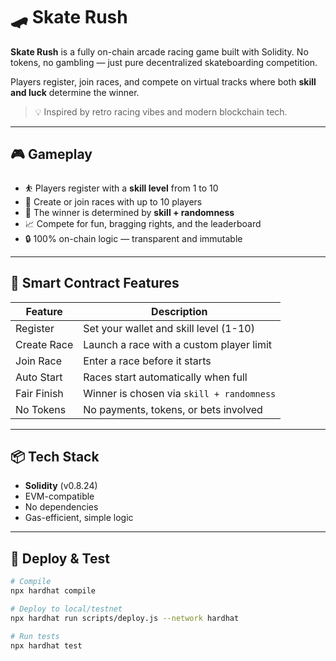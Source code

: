 # 🛹 Skate Rush        
        
**Skate Rush** is a fully on-chain arcade racing game built with Solidity. No tokens, no gambling — just pure decentralized skateboarding competition.      
     
Players register, join races, and compete on virtual tracks where both **skill and luck** determine the winner.    
       
> 💡 Inspired by retro racing vibes and modern blockchain tech.      
     
---    
    
## 🎮 Gameplay  
     
- ⛹️ Players register with a **skill level** from 1 to 10       
- 🏁 Create or join races with up to 10 players        
- 🎲 The winner is determined by **skill + randomness**    
- 📈 Compete for fun, bragging rights, and the leaderboard        
- 🔒 100% on-chain logic — transparent and immutable    
   
---   
   
## 🔧 Smart Contract Features   
   
| Feature        | Description                                       |
|----------------|---------------------------------------------------|
| Register       | Set your wallet and skill level (1-10)            |
| Create Race    | Launch a race with a custom player limit          |
| Join Race      | Enter a race before it starts                     |
| Auto Start     | Races start automatically when full               |
| Fair Finish    | Winner is chosen via `skill + randomness`         |
| No Tokens      | No payments, tokens, or bets involved             |
  
---

## 📦 Tech Stack

- **Solidity** (v0.8.24)
- EVM-compatible
- No dependencies
- Gas-efficient, simple logic

---

## 🚀 Deploy & Test

```bash
# Compile
npx hardhat compile

# Deploy to local/testnet
npx hardhat run scripts/deploy.js --network hardhat

# Run tests
npx hardhat test
